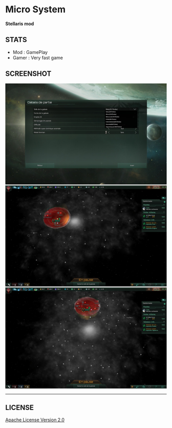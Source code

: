 # Micro System
<b>Stellaris mod</b>

## STATS

* Mod : GamePlay
* Gamer : Very fast game

## SCREENSHOT

![Screenshot2](micro_system_select_screenshot.jpg)
![Screenshot2](baby_system_screenshot.jpg)
![Screenshot](micro_system_screenshot.jpg)

---

## LICENSE

[Apache License Version 2.0](LICENSE)
